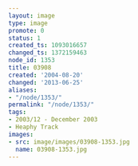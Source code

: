 ```yaml
---
layout: image
type: image
promote: 0
status: 1
created_ts: 1093016657
changed_ts: 1372159463
node_id: 1353
title: 03908
created: '2004-08-20'
changed: '2013-06-25'
aliases:
- "/node/1353/"
permalink: "/node/1353/"
tags:
- 2003/12 - December 2003
- Heaphy Track
images:
- src: image/images/03908-1353.jpg
  name: 03908-1353.jpg
---
```


